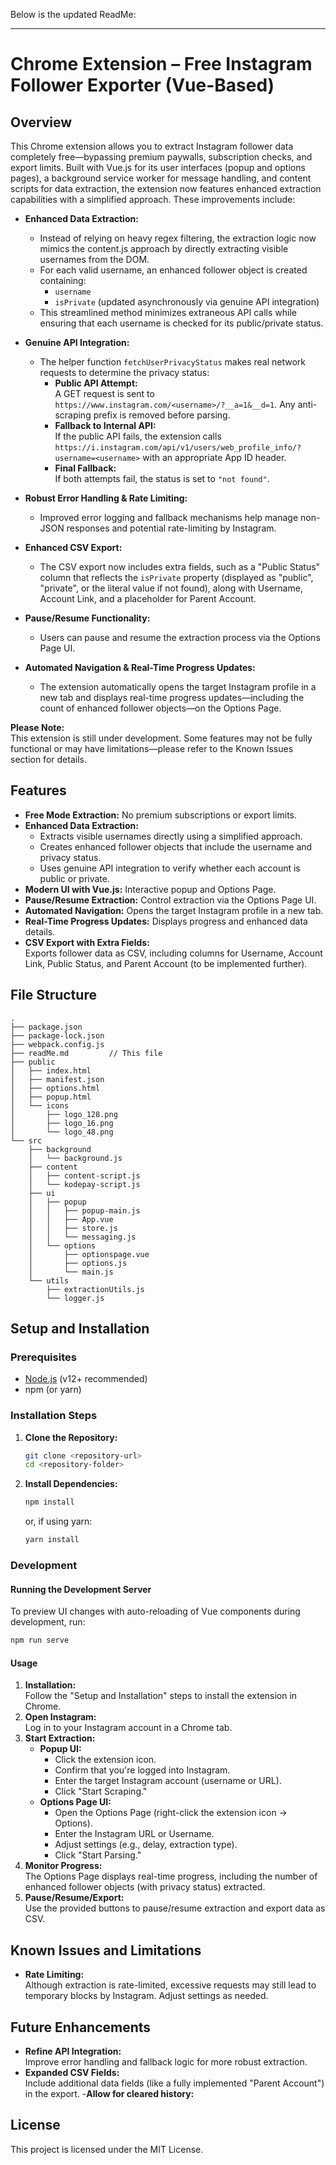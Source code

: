 Below is the updated ReadMe:

---

# Chrome Extension – Free Instagram Follower Exporter (Vue-Based)

## Overview

This Chrome extension allows you to extract Instagram follower data completely free—bypassing premium paywalls, subscription checks, and export limits. Built with Vue.js for its user interfaces (popup and options pages), a background service worker for message handling, and content scripts for data extraction, the extension now features enhanced extraction capabilities with a simplified approach. These improvements include:

- **Enhanced Data Extraction:**  
  - Instead of relying on heavy regex filtering, the extraction logic now mimics the content.js approach by directly extracting visible usernames from the DOM.
  - For each valid username, an enhanced follower object is created containing:
      - `username`
      - `isPrivate` (updated asynchronously via genuine API integration)
  - This streamlined method minimizes extraneous API calls while ensuring that each username is checked for its public/private status.

- **Genuine API Integration:**  
  - The helper function `fetchUserPrivacyStatus` makes real network requests to determine the privacy status:
    - **Public API Attempt:**  
      A GET request is sent to `https://www.instagram.com/<username>/?__a=1&__d=1`. Any anti-scraping prefix is removed before parsing.
    - **Fallback to Internal API:**  
      If the public API fails, the extension calls `https://i.instagram.com/api/v1/users/web_profile_info/?username=<username>` with an appropriate App ID header.
    - **Final Fallback:**  
      If both attempts fail, the status is set to `"not found"`.
    
- **Robust Error Handling & Rate Limiting:**  
  - Improved error logging and fallback mechanisms help manage non-JSON responses and potential rate-limiting by Instagram.

- **Enhanced CSV Export:**  
  - The CSV export now includes extra fields, such as a "Public Status" column that reflects the `isPrivate` property (displayed as "public", "private", or the literal value if not found), along with Username, Account Link, and a placeholder for Parent Account.

- **Pause/Resume Functionality:**  
  - Users can pause and resume the extraction process via the Options Page UI.

- **Automated Navigation & Real-Time Progress Updates:**  
  - The extension automatically opens the target Instagram profile in a new tab and displays real-time progress updates—including the count of enhanced follower objects—on the Options Page.

**Please Note:**  
This extension is still under development. Some features may not be fully functional or may have limitations—please refer to the Known Issues section for details.

## Features

- **Free Mode Extraction:** No premium subscriptions or export limits.
- **Enhanced Data Extraction:**  
  - Extracts visible usernames directly using a simplified approach.
  - Creates enhanced follower objects that include the username and privacy status.
  - Uses genuine API integration to verify whether each account is public or private.
- **Modern UI with Vue.js:** Interactive popup and Options Page.
- **Pause/Resume Extraction:** Control extraction via the Options Page UI.
- **Automated Navigation:** Opens the target Instagram profile in a new tab.
- **Real-Time Progress Updates:** Displays progress and enhanced data details.
- **CSV Export with Extra Fields:**  
  Exports follower data as CSV, including columns for Username, Account Link, Public Status, and Parent Account (to be implemented further).

## File Structure

```
.
├── package.json
├── package-lock.json
├── webpack.config.js
├── readMe.md         // This file
├── public
│   ├── index.html
│   ├── manifest.json
│   ├── options.html
│   ├── popup.html
│   └── icons
│       ├── logo_128.png
│       ├── logo_16.png
│       └── logo_48.png
└── src
    ├── background
    │   └── background.js
    ├── content
    │   ├── content-script.js
    │   └── kodepay-script.js
    ├── ui
    │   ├── popup
    │   │   ├── popup-main.js
    │   │   ├── App.vue
    │   │   ├── store.js
    │   │   └── messaging.js
    │   └── options
    │       ├── optionspage.vue
    │       ├── options.js
    │       └── main.js
    └── utils
        ├── extractionUtils.js
        └── logger.js
```

## Setup and Installation

### Prerequisites

- [Node.js](https://nodejs.org/) (v12+ recommended)
- npm (or yarn)

### Installation Steps

1. **Clone the Repository:**

   ```bash
   git clone <repository-url>
   cd <repository-folder>
   ```

2. **Install Dependencies:**

   ```bash
   npm install
   ```
   or, if using yarn:
   ```bash
   yarn install
   ```

### Development

#### Running the Development Server

To preview UI changes with auto-reloading of Vue components during development, run:

```bash
npm run serve
```

#### Usage

1. **Installation:**  
   Follow the "Setup and Installation" steps to install the extension in Chrome.
2. **Open Instagram:**  
   Log in to your Instagram account in a Chrome tab.
3. **Start Extraction:**  
   - **Popup UI:**  
     - Click the extension icon.
     - Confirm that you're logged into Instagram.
     - Enter the target Instagram account (username or URL).
     - Click "Start Scraping."
   - **Options Page UI:**  
     - Open the Options Page (right-click the extension icon → Options).
     - Enter the Instagram URL or Username.
     - Adjust settings (e.g., delay, extraction type).
     - Click "Start Parsing."
4. **Monitor Progress:**  
   The Options Page displays real-time progress, including the number of enhanced follower objects (with privacy status) extracted.
5. **Pause/Resume/Export:**  
   Use the provided buttons to pause/resume extraction and export data as CSV.

## Known Issues and Limitations

- **Rate Limiting:**  
  Although extraction is rate-limited, excessive requests may still lead to temporary blocks by Instagram. Adjust settings as needed.

## Future Enhancements

- **Refine API Integration:**  
  Improve error handling and fallback logic for more robust extraction.
- **Expanded CSV Fields:**  
  Include additional data fields (like a fully implemented "Parent Account") in the export.
-**Allow for cleared history:**

## License

This project is licensed under the MIT License.